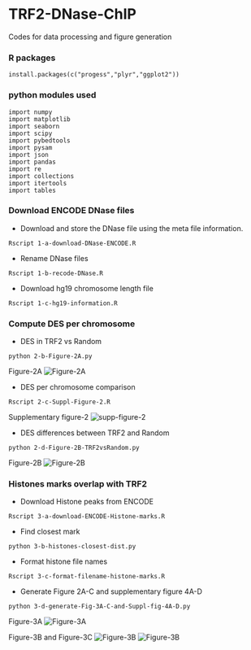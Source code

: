 # TRF2-DNase-ChIP
Codes for data processing and figure generation

### R packages
```{}
install.packages(c("progess","plyr","ggplot2"))
```
### python modules used
```{}
import numpy 
import matplotlib
import seaborn
import scipy
import pybedtools
import pysam
import json
import pandas
import re
import collections
import itertools
import tables
```
### Download ENCODE DNase files
- Download and store the DNase file using the meta file information.
```{shell}
Rscript 1-a-download-DNase-ENCODE.R
```
- Rename DNase files
```{shell}
Rscript 1-b-recode-DNase.R
```

- Download hg19 chromosome length file
```{shell}
Rscript 1-c-hg19-information.R
```

### Compute DES per chromosome
- DES in TRF2 vs Random
```{shell}
python 2-b-Figure-2A.py
```
Figure-2A
![Figure-2A](./figures/Figure-2A-150dpi.png)
- DES per chromosome comparison
```{shell}
Rscript 2-c-Suppl-Figure-2.R
```
Supplementary figure-2
![supp-figure-2](./figures/Supp-Figure-2-150dpi.png)
- DES differences between TRF2 and Random
```{shell}
python 2-d-Figure-2B-TRF2vsRandom.py
```
Figure-2B
![Figure-2B](./figures/Figure-2B-150dpi.png)
### Histones marks overlap with TRF2
- Download Histone peaks from ENCODE
```{shell}
Rscript 3-a-download-ENCODE-Histone-marks.R
```
- Find closest mark
```{shell}
python 3-b-histones-closest-dist.py
```
- Format histone file names
```{shell}
Rscript 3-c-format-filename-histone-marks.R
```
- Generate Figure 2A-C and supplementary figure 4A-D
```{shell}
python 3-d-generate-Fig-3A-C-and-Suppl-fig-4A-D.py
```
Figure-3A
![Figure-3A](./figures/Figure-3_histone_activation-150dpi.png)

Figure-3B and  Figure-3C
![Figure-3B](./figures/Figure-3_histone_repression-150dpi.png) ![Figure-3B](./figures/Figure-3_histone_others-150dpi.png)




